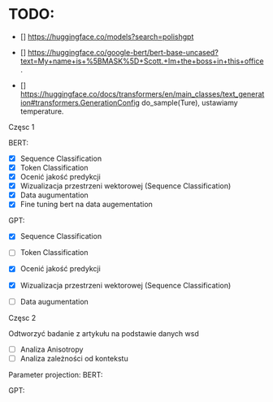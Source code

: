 
# TODO:

- [] https://huggingface.co/models?search=polishgpt 

- [] https://huggingface.co/google-bert/bert-base-uncased?text=My+name+is+%5BMASK%5D+Scott.+Im+the+boss+in+this+office.

- [] https://huggingface.co/docs/transformers/en/main_classes/text_generation#transformers.GenerationConfig 
do_sample(Ture), ustawiamy temperature.


Częsc 1

BERT:
- [x] Sequence Classification
- [x] Token Classification
- [x] Ocenić jakość predykcji
- [x] Wizualizacja przestrzeni wektorowej (Sequence Classification)
- [x] Data augumentation
- [x] Fine tuning bert na data augementation

GPT:
- [x] Sequence Classification
- [ ] Token Classification
- [x] Ocenić jakość predykcji
- [x] Wizualizacja przestrzeni wektorowej (Sequence Classification)
- [ ] Data augumentation


Częsc 2

Odtworzyć badanie z artykułu na podstawie danych wsd
- [ ] Analiza Anisotropy
- [ ] Analiza zależności od kontekstu

Parameter projection:
BERT:


GPT: